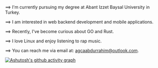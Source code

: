 ==> I'm currently pursuing my degree at Abant Izzet Baysal University in Turkey.

==> I am interested in web backend development and mobile applications. 

==> Recently, I've become curious about GO and Rust.

==> I love Linux and enjoy listening to rap music.  

==> You can reach me via email at: agcaabdurrahim@outlook.com.

[![Ashutosh's github activity graph](https://github-readme-activity-graph.vercel.app/graph?username=abdurrahimagca&theme=high-contrast)](https://github.com/abdurrahimagca/github-readme-activity-graph)
